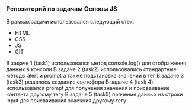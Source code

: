 ### Репозиторий по задачам Основы JS

В рамках задачи использовался следующий стек:
* HTML
* CSS
* JS
* GIT

В задаче 1 (task1) использовался метод console.log() для отображения данных в консоли
В задаче 2 (task2) использовались стандартные методы alert и prompt а также подстановка значений в тег
В задаче 3 (task3) решалось создание светофора
В задаче 4 (task 4) использовался prompt для получения значения и присваивание контента другому тегу
В задаче 5 (task5) полчение данных из строки input для присваивания знаечния другому тегу

